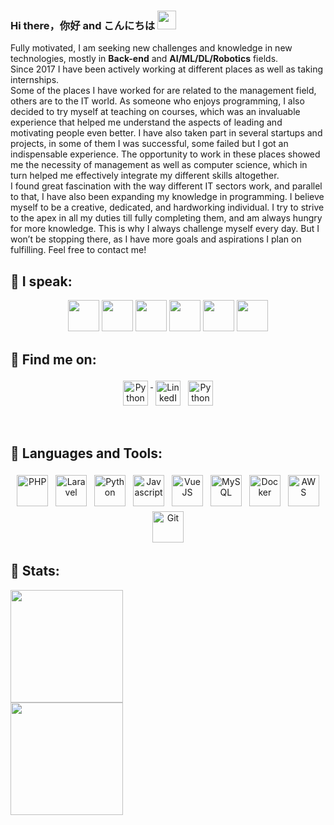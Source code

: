 ### Hi there，你好 and こんにちは <img src="https://raw.githubusercontent.com/MartinHeinz/MartinHeinz/master/wave.gif" width="30px">

  Fully motivated, I am seeking new challenges and knowledge in new technologies, mostly in <b>Back-end</b> and <b>AI/ML/DL/Robotics</b> fields.
<br>
  Since 2017 I have been actively working at different places as well as taking internships.
  <br>
  Some of the places I have worked for are related to the management field, others are to the IT world. As someone who enjoys programming, I also decided to try myself at teaching on courses, which was an invaluable experience that helped me understand the aspects of leading and motivating people even better. I have also taken part in several startups and projects, in some of them I was successful, some failed but I got an indispensable experience. The opportunity to work in these places showed me the necessity of management as well as computer science, which in turn helped me effectively integrate my different skills altogether.
  <br>
  I found great fascination with the way different IT sectors work, and parallel to that, I have also been expanding my knowledge in programming. I believe myself to be a creative, dedicated, and hardworking individual. I try to strive to the apex in all my duties till fully completing them, and am always hungry for more knowledge. This is why I always challenge myself every day. But I won’t be stopping there, as I have more goals and aspirations I plan on fulfilling.
Feel free to contact me! 

## 🔎 I speak:
<p align="center">
    <img height="50" src="https://www.flaticon.com/svg/vstatic/svg/164/164905.svg?token=exp=1616865284~hmac=977c1bc4b3c3215785dbafa931903bf2">
    <img height="50" src="https://www.flaticon.com/svg/vstatic/svg/168/168112.svg?token=exp=1616865137~hmac=64532ba28762468fdf75cfc6915ea098">
    <img height="50" src="https://www.flaticon.com/svg/vstatic/svg/168/168172.svg?token=exp=1616865134~hmac=53e650b4208dbee11cbf2deeba7ffc38">
    <img height="50" src="https://www.flaticon.com/svg/vstatic/svg/168/168164.svg?token=exp=1616865143~hmac=4f73ce3ebe9fcee423f7c27f13e34bbb">
    <img height="50" src="https://www.flaticon.com/svg/vstatic/svg/164/164938.svg?token=exp=1616865139~hmac=dbbdd93a08aa1eaa191da373c83030c7">
    <img height="50" src="https://www.flaticon.com/svg/vstatic/svg/168/168038.svg?token=exp=1616865147~hmac=68a5fd5501354bc2e438d5d189e530fd">
  
## 🔎 Find me on:
<p align="center">
 <a href="https://github.com/GaoFan98" target="_blank" rel="noopener noreferrer"> <img src="https://www.flaticon.com/svg/vstatic/svg/38/38401.svg?token=exp=1616865556~hmac=f541f87e6dbb6604d0a366f40c81fa3a" alt="Python" height="40" style="vertical-align:top; margin:4px"> </a>
 <a href="https://www.linkedin.com/in/vagif-aghayev-270298/" target="_blank" rel="noopener noreferrer"> <img src="https://www.flaticon.com/svg/vstatic/svg/124/124011.svg?token=exp=1616865458~hmac=53eca74e0ebf11e258fa438268e03530" alt="LinkedIn" height="40" style="vertical-align:top; margin:4px"></a>
 <a href="mailto:vagifaghayev270298@gmail.com"> <img src="https://www.flaticon.com/svg/vstatic/svg/281/281769.svg?token=exp=1616865612~hmac=9dd28ea25046e69856dffb6be7efafd4" alt="Python" height="40" style="vertical-align:top; margin:4px"></a>
</p>

<br/>

## 🔧 Languages and Tools:
<p align="center">
<img src="https://cdn3.iconfinder.com/data/icons/popular-services-brands/512/php-256.png" alt="PHP" height="50" style="vertical-align:top; margin:4px">
<img src="https://cdn3.iconfinder.com/data/icons/popular-services-brands/512/laravel-256.png" alt="Laravel" height="50" style="vertical-align:top; margin:4px">
<img src="https://cdn4.iconfinder.com/data/icons/logos-and-brands/512/267_Python_logo-256.png" alt="Python" height="50" style="vertical-align:top; margin:4px">
<img src="https://cdn2.iconfinder.com/data/icons/designer-skills/128/code-programming-javascript-software-develop-command-language-256.png" alt="Javascript" height="50" style="vertical-align:top; margin:4px">
<img src="https://cdn4.iconfinder.com/data/icons/logos-and-brands/512/367_Vuejs_logo-256.png" alt="VueJS" height="50" style="vertical-align:top; margin:4px">
<img src="https://cdn4.iconfinder.com/data/icons/logos-3/181/MySQL-256.png" alt="MySQL" height="50" style="vertical-align:top; margin:4px">
<img src="https://cdn3.iconfinder.com/data/icons/logos-and-brands-adobe/512/97_Docker-256.png" alt="Docker" height="50" style="vertical-align:top; margin:4px">
<img src="https://cdn4.iconfinder.com/data/icons/vector-brand-logos/40/AWS-256.png" alt="AWS" height="50" style="vertical-align:top; margin:4px">
<img src="https://cdn0.iconfinder.com/data/icons/social-network-9/50/29-256.png" alt="Git" height="50" style="vertical-align:top; margin:4px">
</p>

## 💯 Stats:
<div class = "row">
    <div class="col-6">
           <img height="180em" src="https://github-readme-stats.vercel.app/api?username=GaoFan98&show_icons=true&hide_border=true&&count_private=true&include_all_commits=true&theme=dracula" />
      </div>
  <div class ="col-6">
               
<img height="180em" src="https://github-readme-stats.vercel.app/api/top-langs/?username=GaoFan98&hide=html&langs_count=6&layout=compact&theme=dracula" />

  </div>
</div>

